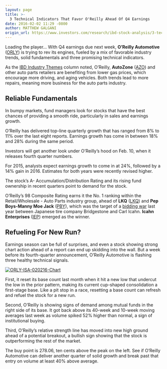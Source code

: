 ```yaml
---
layout: page
title: >-
  3 Technical Indicators That Favor O'Reilly Ahead Of Q4 Earnings
date: 2016-02-02 11:29 -0800
author: MATTHEW GALGANI
origin_url: https://www.investors.com/research/ibd-stock-analysis/3-technical-indicators-that-favor-oreilly-ahead-of-q4-earnings/
---
```





Loading the player...
With Q4 earnings due next week, **O’Reilly Automotive** ([ORLY](https://research.investors.com/quote.aspx?symbol=ORLY)) is trying to rev its engines, fueled by a mix of favorable industry trends, solid fundamentals and three promising technical indicators.


As the [IBD Industry Themes](https://www.investors.com/research/ibd-industry-themes/trend-lifts-auto-parts-demand-autozone-oreilly-near-highs/) column noted, O’Reilly, **AutoZone** ([AZO](https://research.investors.com/quote.aspx?symbol=AZO)) and other auto parts retailers are benefiting from lower gas prices, which encourage more driving, and aging vehicles. Both trends lead to more repairs, meaning more business for the auto parts industry.


Reliable Fundamentals
---------------------


In bumpy markets, fund managers look for stocks that have the best chances of providing a smooth ride, particularly in sales and earnings growth.


O’Reilly has delivered top-line quarterly growth that has ranged from 8% to 11% over the last eight reports. Earnings growth has come in between 18% and 28% during the same period.


Investors will get another look under O’Reilly’s hood on Feb. 10, when it releases fourth quarter numbers.


For 2015, analysts expect earnings growth to come in at 24%, followed by a 14% gain in 2016. Estimates for both years were recently revised higher.


The stock’s A- Accumulation/Distribution Rating and its rising fund ownership in recent quarters point to demand for the stock.


O’Reilly’s 98 Composite Rating earns it the No. 1 ranking within the Retail/Wholesale - Auto Parts industry group, ahead of **LKQ** ([LKQ](https://research.investors.com/quote.aspx?symbol=LKQ)) and **Pep Boys-Manny Moe Jack** ([PBY](https://research.investors.com/quote.aspx?symbol=PBY)), which was the target of a [bidding war](https://www.investors.com/news/pep-boys-down-after-icahn-wins-bidding-war/) last year between Japanese tire company Bridgestone and Carl Icahn. **Icahn Enterprises** ([IEP](https://research.investors.com/quote.aspx?symbol=IEP)) emerged as the winner.


Refueling For New Run?
----------------------


Earnings season can be full of surprises, and even a stock showing strong chart action ahead of a report can end up skidding into the wall. But a week before its fourth-quarter announcement, O’Reilly Automotive is flashing three healthy technical signals.


[![ORLY-ISA-020216-Chart](https://www.investors.com/wp-content/uploads/2016/02/Markup_ORLY.jpg)](https://www.investors.com/wp-content/uploads/2016/02/Markup_ORLY.jpg)


First, it reset its base count last month when it hit a new low that undercut the low in the prior pattern, making its current cup-shaped consolidation a first-stage base. Like a pit stop in a race, resetting a base count can refresh and refuel the stock for a new run.


Second, O’Reilly is showing signs of demand among mutual funds in the right side of its base. It got back above its 40-week and 10-week moving averages last week as volume spiked 52% higher than normal, a sign of institutional buying.


Third, O’Reilly’s relative strength line has moved into new high ground ahead of a potential breakout, a bullish sign showing that the stock is outperforming the rest of the market.


The buy point is 278.06, ten cents above the peak on the left. See if O’Reilly Automotive can deliver another quarter of solid growth and break past that entry on volume at least 40% above average.




